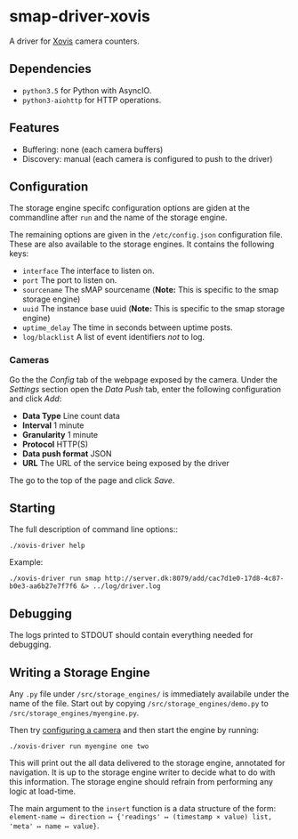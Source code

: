 # smap-driver-xovis

A driver for [Xovis](https://www.xovis.com) camera counters.

## Dependencies

- `python3.5` for Python with AsyncIO.
- `python3-aiohttp` for HTTP operations.

## Features

- Buffering: none (each camera buffers)
- Discovery: manual (each camera is configured to push to the driver)

## Configuration

The storage engine specifc configuration options are giden at the commandline after `run` and the name of the storage engine.

The remaining options are given in the `/etc/config.json` configuration file. These are also available to the storage engines. It contains the following keys:

- `interface` The interface to listen on.
- `port` The port to listen on.
- `sourcename` The sMAP sourcename (**Note:** This is specific to the smap storage engine)
- `uuid` The instance base uuid (**Note:** This is specific to the smap storage engine)
- `uptime_delay` The time in seconds between uptime posts.
- `log/blacklist` A list of event identifiers *not* to log.

### Cameras

Go the the *Config* tab of the webpage exposed by the camera. Under the *Settings* section open the *Data Push* tab, enter the following configuration and click *Add*:

- **Data Type** Line count data
- **Interval** 1 minute
- **Granularity** 1 minute
- **Protocol** HTTP(S)
- **Data push format** JSON
- **URL** The URL of the service being exposed by the driver

The go to the top of the page and click *Save*.

## Starting

The full description of command line options::
```shell
./xovis-driver help
```

Example:
```shell
./xovis-driver run smap http://server.dk:8079/add/cac7d1e0-17d8-4c87-b0e3-aa6b27e7f7f6 &> ../log/driver.log
```

## Debugging

The logs printed to STDOUT should contain everything needed for debugging.

## Writing a Storage Engine

Any `.py` file under `/src/storage_engines/` is immediately availabile under the name of the file. Start out by copying `/src/storage_engines/demo.py` to `/src/storage_engines/myengine.py`.

Then try [configuring a camera](#cameras) and then start the engine by running:

```shell
./xovis-driver run myengine one two
```

This will print out the all data delivered to the storage engine, annotated for navigation. It is up to the storage engine writer to decide what to do with this information. The storage engine should refrain from performing any logic at load-time.

The main argument to the `insert` function is a data structure of the form: `element-name ↦ direction ↦ {'readings' ↦ (timestamp × value) list, 'meta' ↦ name ↦ value}`.

